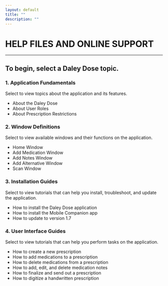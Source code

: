 ```yaml
---
layout: default
title: ""
description: ""
---
```


# **HELP FILES AND ONLINE SUPPORT**
---
## To begin, select a Daley Dose topic.

### 1. Application Fundamentals
Select to view topics about the application and its features.

- About the Daley Dose  
- About User Roles  
- About Prescription Restrictions  

### 2. Window Definitions
Select to view available windows and their functions on the application.

- Home Window  
- Add Medication Window  
- Add Notes Window  
- Add Alternative Window  
- Scan Window  

### 3. Installation Guides
Select to view tutorials that can help you install, troubleshoot, and update the application.

- How to install the Daley Dose application  
- How to install the Mobile Companion app  
- How to update to version 1.7  

### 4. User Interface Guides
Select to view tutorials that can help you perform tasks on the application.

- How to create a new prescription  
- How to add medications to a prescription  
- How to delete medications from a prescription  
- How to add, edit, and delete medication notes  
- How to finalize and send out a prescription  
- How to digitize a handwritten prescription
